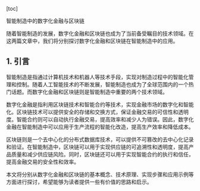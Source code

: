 
[toc]                    
                
                
智能制造中的数字化金融与区块链

随着智能制造的发展，数字化金融和区块链也成为了当前备受瞩目的技术领域。在这两篇文章中，我们将分别探讨数字化金融和区块链在智能制造中的应用。

## 1. 引言

智能制造是指通过计算机技术和机器人等技术手段，实现对制造过程中的智能化管理和控制。随着人工智能技术的不断发展，智能制造也成为了全球范围内的一个热门话题。而数字化金融和区块链则是智能制造中重要的两个技术领域。

数字化金融是指利用区块链技术和智能合约等技术，实现金融市场的数字化和智能化。区块链技术可以提供安全的存储和交换方式，保证金融交易的可信性和透明度。智能合约则可以自动执行金融交易，提高效率和减少人为错误。因此，数字化金融在智能制造中可以应用于生产流程的智能化改造，提高生产效率和降低成本。

区块链则是一个去中心化的分布式数据库技术，可以提供不可篡改的去中心化记录和验证。在智能制造中，区块链可以用于实现供应链的可追溯性和透明度，提高产品质量和减少供应链风险。同时，区块链还可以用于实现智能合约的执行和信任，提高金融交易的安全性和效率。

本文将分别从数字化金融和区块链的基本概念、技术原理、实现步骤和应用示例等方面进行探讨，希望能够为读者提供一些有价值的思路和启示。

